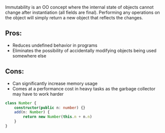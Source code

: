 
Immutability is an OO concept where the internal state of objects cannot change after instantiation (all fields are final). Performing any operations on the object will simply return a new object that reflects the changes.

## Pros:
- Reduces undefined behavior in programs
- Eliminates the possibility of accidentally modifying objects being used somewhere else
## Cons:
- Can significantly increase memory usage
- Comes at a performance cost in heavy tasks as the garbage collector may have to work harder

```TypeScript
class Number {
    constructor(public n: number) {}
    add(n: Number) {
        return new Number(this.n + n.n)
    }
}
```